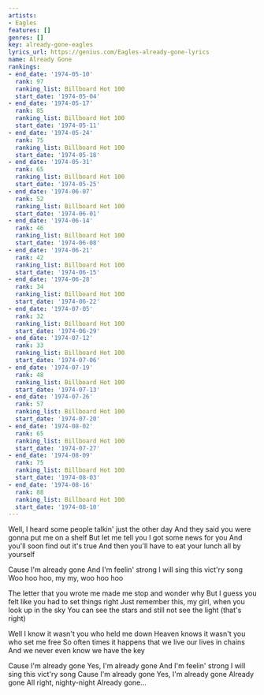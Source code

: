 ```yaml
---
artists:
- Eagles
features: []
genres: []
key: already-gone-eagles
lyrics_url: https://genius.com/Eagles-already-gone-lyrics
name: Already Gone
rankings:
- end_date: '1974-05-10'
  rank: 97
  ranking_list: Billboard Hot 100
  start_date: '1974-05-04'
- end_date: '1974-05-17'
  rank: 85
  ranking_list: Billboard Hot 100
  start_date: '1974-05-11'
- end_date: '1974-05-24'
  rank: 75
  ranking_list: Billboard Hot 100
  start_date: '1974-05-18'
- end_date: '1974-05-31'
  rank: 65
  ranking_list: Billboard Hot 100
  start_date: '1974-05-25'
- end_date: '1974-06-07'
  rank: 52
  ranking_list: Billboard Hot 100
  start_date: '1974-06-01'
- end_date: '1974-06-14'
  rank: 46
  ranking_list: Billboard Hot 100
  start_date: '1974-06-08'
- end_date: '1974-06-21'
  rank: 42
  ranking_list: Billboard Hot 100
  start_date: '1974-06-15'
- end_date: '1974-06-28'
  rank: 34
  ranking_list: Billboard Hot 100
  start_date: '1974-06-22'
- end_date: '1974-07-05'
  rank: 32
  ranking_list: Billboard Hot 100
  start_date: '1974-06-29'
- end_date: '1974-07-12'
  rank: 33
  ranking_list: Billboard Hot 100
  start_date: '1974-07-06'
- end_date: '1974-07-19'
  rank: 48
  ranking_list: Billboard Hot 100
  start_date: '1974-07-13'
- end_date: '1974-07-26'
  rank: 57
  ranking_list: Billboard Hot 100
  start_date: '1974-07-20'
- end_date: '1974-08-02'
  rank: 65
  ranking_list: Billboard Hot 100
  start_date: '1974-07-27'
- end_date: '1974-08-09'
  rank: 75
  ranking_list: Billboard Hot 100
  start_date: '1974-08-03'
- end_date: '1974-08-16'
  rank: 88
  ranking_list: Billboard Hot 100
  start_date: '1974-08-10'
---
```

Well, I heard some people talkin' just the other day
And they said you were gonna put me on a shelf
But let me tell you I got some news for you
And you'll soon find out it's true
And then you'll have to eat your lunch all by yourself


Cause I'm already gone
And I'm feelin' strong
I will sing this vict'ry song
Woo hoo hoo, my my, woo hoo hoo


The letter that you wrote me made me stop and wonder why
But I guess you felt like you had to set things right
Just remember this, my girl, when you look up in the sky
You can see the stars and still not see the light (that's right)




Well I know it wasn't you who held me down
Heaven knows it wasn't you who set me free
So often times it happens that we live our lives in chains
And we never even know we have the key




Cause I'm already gone
Yes, I'm already gone
And I'm feelin' strong
I will sing this vict'ry song
Cause I'm already gone
Yes, I'm already gone
Already gone
All right, nighty-night
Already gone...
